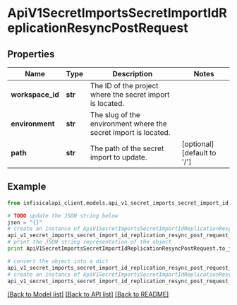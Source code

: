 # ApiV1SecretImportsSecretImportIdReplicationResyncPostRequest


## Properties
Name | Type | Description | Notes
------------ | ------------- | ------------- | -------------
**workspace_id** | **str** | The ID of the project where the secret import is located. | 
**environment** | **str** | The slug of the environment where the secret import is located. | 
**path** | **str** | The path of the secret import to update. | [optional] [default to '/']

## Example

```python
from infisicalapi_client.models.api_v1_secret_imports_secret_import_id_replication_resync_post_request import ApiV1SecretImportsSecretImportIdReplicationResyncPostRequest

# TODO update the JSON string below
json = "{}"
# create an instance of ApiV1SecretImportsSecretImportIdReplicationResyncPostRequest from a JSON string
api_v1_secret_imports_secret_import_id_replication_resync_post_request_instance = ApiV1SecretImportsSecretImportIdReplicationResyncPostRequest.from_json(json)
# print the JSON string representation of the object
print ApiV1SecretImportsSecretImportIdReplicationResyncPostRequest.to_json()

# convert the object into a dict
api_v1_secret_imports_secret_import_id_replication_resync_post_request_dict = api_v1_secret_imports_secret_import_id_replication_resync_post_request_instance.to_dict()
# create an instance of ApiV1SecretImportsSecretImportIdReplicationResyncPostRequest from a dict
api_v1_secret_imports_secret_import_id_replication_resync_post_request_from_dict = ApiV1SecretImportsSecretImportIdReplicationResyncPostRequest.from_dict(api_v1_secret_imports_secret_import_id_replication_resync_post_request_dict)
```
[[Back to Model list]](../README.md#documentation-for-models) [[Back to API list]](../README.md#documentation-for-api-endpoints) [[Back to README]](../README.md)


